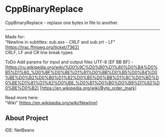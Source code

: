 # CppBinaryReplace
CppBinaryReplace - replase one bytes in file to another.  
- - - -
Made for:   
"Newline in subtitles: sub.ass - CRLF and sub.srt - LF" [https://trac.ffmpeg.org/ticket/7362]  
CRLF, LF and CR line break types  

ToDo
Add params for input and output files
UTF-8	[EF BB BF] - [https://ru.wikipedia.org/wiki/%D0%9C%D0%B0%D1%80%D0%BA%D0%B5%D1%80_%D0%BF%D0%BE%D1%81%D0%BB%D0%B5%D0%B4%D0%BE%D0%B2%D0%B0%D1%82%D0%B5%D0%BB%D1%8C%D0%BD%D0%BE%D1%81%D1%82%D0%B8_%D0%B1%D0%B0%D0%B9%D1%82%D0%BE%D0%B2]
[https://en.wikipedia.org/wiki/Byte_order_mark]

Read more here:  
"Wiki" [https://en.wikipedia.org/wiki/Newline]

## About Project
IDE: NetBeans  
